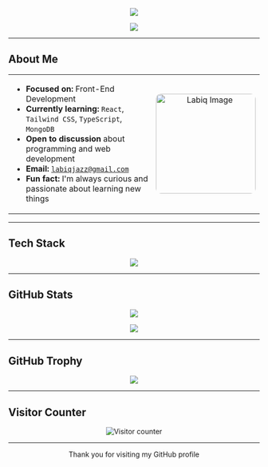<p align="center">
  <img src="https://capsule-render.vercel.app/api?type=waving&color=8B0000&height=200&section=header&text=Hi,%20I'M%20Labiq&fontColor=ffffff&fontSize=40&fontAlignY=35&desc=Technology%20Enthusiast&descAlignY=60&descAlign=50&descFontColor=ffffff" />
</p>

<p align="center">
  <img src="https://readme-typing-svg.herokuapp.com?font=Fira+Code&weight=500&size=22&pause=1000&color=FF0000&center=true&vCenter=true&width=500&lines=I+love+building+cool+projects;Learning+Web+Dev,+React,+TypeScript,+and+more" />
</p>

---

## About Me

<div align="center">
  <table>
    <tr>
      <td width="65%" valign="top">
        <ul>
          <li><strong>Focused on:</strong> Front-End Development</li>
          <li><strong>Currently learning:</strong> <code>React</code>, <code>Tailwind CSS</code>, <code>TypeScript</code>, <code>MongoDB</code></li>
          <li><strong>Open to discussion</strong> about programming and web development</li>
          <li><strong>Email:</strong> <a href="mailto:labiqjazz@gmail.com"><code>labiqjazz@gmail.com</code></a></li>
          <li><strong>Fun fact:</strong> I'm always curious and passionate about learning new things</li>
        </ul>
      </td>
      <td width="35%" align="center">
        <img src="https://github.com/user-attachments/assets/5df0726c-e8c2-4df9-99ad-8f294478d9df" width="200px" style="border-radius: 10px;" alt="Labiq Image" />
      </td>
    </tr>
  </table>
</div>

---

## Tech Stack

<p align="center">
  <img src="https://skillicons.dev/icons?i=html,css,js,typescript,react,tailwind,mongodb,mysql,php,git,github&theme=dark" />
</p>

---

## GitHub Stats

<p align="center">
  <img src="https://github-readme-stats.vercel.app/api?username=excotide&show_icons=true&theme=dark&icon_color=ff0000&title_color=ff0000&text_color=ffffff&hide_title=true" />
</p>

<p align="center">
  <img src="https://github-readme-stats.vercel.app/api/top-langs/?username=excotide&layout=compact&theme=dark&title_color=ff0000&text_color=ffffff" />
</p>

---

## GitHub Trophy

<p align="center">
  <img src="https://github-profile-trophy.vercel.app/?username=excotide&theme=dracula&title=Repositories,Commits,Stars,Followers,PullRequest&margin-w=10&no-frame=true&title_color=ff0000" />
</p>

---

## Visitor Counter

<p align="center">
  <img src="https://komarev.com/ghpvc/?username=excotide&label=Profile%20Views&color=ff0000&style=flat" alt="Visitor counter" />
</p>

---

<p align="center">Thank you for visiting my GitHub profile</p>
